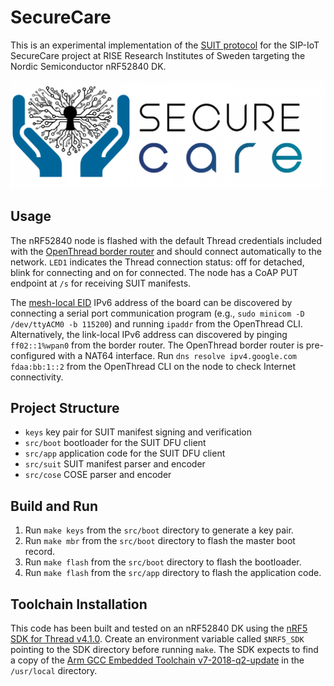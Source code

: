 # SecureCare
This is an experimental implementation of the [SUIT protocol](https://datatracker.ietf.org/wg/suit/about/) for the SIP-IoT SecureCare project at RISE Research Institutes of Sweden targeting the Nordic Semiconductor nRF52840 DK.

![alt text](https://github.com/lindemer/securecare/blob/master/securecare.png "SecureCare logo")

## Usage
The nRF52840 node is flashed with the default Thread credentials included with the [OpenThread border router](https://github.com/openthread/ot-br-posix) and should connect automatically to the network. `LED1` indicates the Thread connection status: off for detached, blink for connecting and on for connected. The node has a CoAP PUT endpoint at `/s` for receiving SUIT manifests. 

The [mesh-local EID](https://openthread.io/guides/thread-primer/ipv6-addressing) IPv6 address of the board can be discovered by connecting a serial port communication program (e.g., `sudo minicom -D /dev/ttyACM0 -b 115200`) and running `ipaddr` from the OpenThread CLI. Alternatively, the link-local IPv6 address can discovered by pinging `ff02::1%wpan0` from the border router. The OpenThread border router is pre-configured with a NAT64 interface. Run `dns resolve ipv4.google.com fdaa:bb:1::2` from the OpenThread CLI on the node to check Internet connectivity.

## Project Structure
- `keys` key pair for SUIT manifest signing and verification
- `src/boot` bootloader for the SUIT DFU client
- `src/app` application code for the SUIT DFU client
- `src/suit` SUIT manifest parser and encoder
- `src/cose` COSE parser and encoder

## Build and Run
1. Run `make keys` from the `src/boot` directory to generate a key pair.
2. Run `make mbr` from the `src/boot` directory to flash the master boot record.
3. Run `make flash` from the `src/boot` directory to flash the bootloader.
4. Run `make flash` from the `src/app` directory to flash the application code.

## Toolchain Installation
This code has been built and tested on an nRF52840 DK using the [nRF5 SDK for Thread v4.1.0](https://www.nordicsemi.com/Software-and-tools/Software/nRF5-SDK-for-Thread-and-Zigbee/Download). Create an environment variable called `$NRF5_SDK` pointing to the SDK directory before running `make`. The SDK expects to find a copy of the [Arm GCC Embedded Toolchain v7-2018-q2-update](https://developer.arm.com/open-source/gnu-toolchain/gnu-rm/downloads) in the `/usr/local` directory. 
